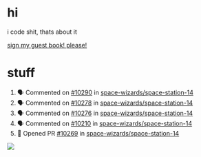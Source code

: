 # hi
i code shit, thats about it

[sign my guest book! please!](https://github.com/Just-a-Unity-Dev/Just-a-Unity-Dev/issues/new?&body=Sign%20my%20guest%20book%20by%20placing%20your%20name%20in%20the%20title,%20how%27d%20you%20get%20to%20this%20page%20and%20why?%20Don%27t%20forget%20you%20have%20an%20entire%20notebook%20in%20your%20hands!)


# stuff
<!--START_SECTION:activity-->
1. 🗣 Commented on [#10290](https://github.com/space-wizards/space-station-14/issues/10290) in [space-wizards/space-station-14](https://github.com/space-wizards/space-station-14)
2. 🗣 Commented on [#10278](https://github.com/space-wizards/space-station-14/issues/10278) in [space-wizards/space-station-14](https://github.com/space-wizards/space-station-14)
3. 🗣 Commented on [#10276](https://github.com/space-wizards/space-station-14/issues/10276) in [space-wizards/space-station-14](https://github.com/space-wizards/space-station-14)
4. 🗣 Commented on [#10210](https://github.com/space-wizards/space-station-14/issues/10210) in [space-wizards/space-station-14](https://github.com/space-wizards/space-station-14)
5. 💪 Opened PR [#10269](https://github.com/space-wizards/space-station-14/pull/10269) in [space-wizards/space-station-14](https://github.com/space-wizards/space-station-14)
<!--END_SECTION:activity-->

![](https://github-profile-summary-cards.vercel.app/api/cards/profile-details?username=Just-a-Unity-Dev&theme=solarized_dark)
